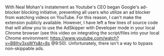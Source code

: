 With Neal Mohan's instatement as Youtube's CEO began Google's ad-blocker blocking initiative, preventing all users who utilize an ad blocker from watching videos on YouTube. For this reason, I can't make the extension publicly available. However, I have left a few lines of source code that will allow you to use the AdSkipper with Developer mode in your local Chrome browser (see this video on integrating the script/files into your local Chrome environment: https://www.youtube.com/watch?v=B8Ihv3xsWYs&t=8s @9:50). Unfortunately, there isn't a way to bypass non-skippable ads. 



